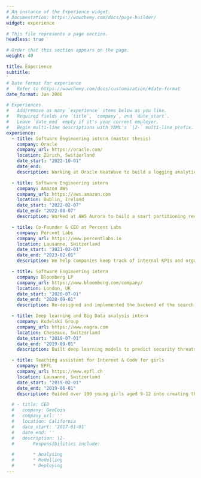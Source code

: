 ```yaml
---
# An instance of the Experience widget.
# Documentation: https://wowchemy.com/docs/page-builder/
widget: experience

# This file represents a page section.
headless: true

# Order that this section appears on the page.
weight: 40

title: Experience
subtitle:

# Date format for experience
#   Refer to https://wowchemy.com/docs/customization/#date-format
date_format: Jan 2006

# Experiences.
#   Add/remove as many `experience` items below as you like.
#   Required fields are `title`, `company`, and `date_start`.
#   Leave `date_end` empty if it's your current employer.
#   Begin multi-line descriptions with YAML's `|2-` multi-line prefix.
experience:
  - title: Software Engineering intern (master thesis)
    company: Oracle
    company_url: https://oracle.com/
    location: Zürich, Switzerland
    date_start: "2022-10-01"
    date_end: 
    description: Working at Oracle HeatWave to build a logging analytics service.

  - title: Software Engineering intern
    company: Amazon AWS
    company_url: https://aws.amazon.com
    location: Dublin, Ireland
    date_start: "2022-02-07"
    date_end: "2022-08-07"
    description: Worked at AWS Aurora to build a smart partitioning recommender.

  - title: Co-Founder & CEO at Percent Labs
    company: Percent Labs
    company_url: https://www.percentlabs.io
    location: Lausanne, Switzerland
    date_start: "2021-02-01"
    date_end: "2023-02-01"
    description: We help companies keep track of internal KPIs and organize their projects and goals.

  - title: Software Engineering intern
    company: Bloomberg LP
    company_url: https://www.bloomberg.com/company/
    location: London, UK
    date_start: "2020-07-01"
    date_end: "2020-09-01"
    description: Re-designed and implemented the backend of the search feature of the notes app.

  - title: Deep learning and Big Data analysis intern
    company: Kudelski Group
    company_url: https://www.nagra.com
    location: Cheseaux, Switzerland
    date_start: "2019-07-01"
    date_end: "2019-09-01"
    description: Built deep learning models to predict security threats based on logs.

  - title: Teaching assistant for Internet & Code for girls
    company: EPFL
    company_url: https://www.epfl.ch
    location: Lausanne, Switzerland
    date_start: "2019-02-01"
    date_end: "2019-06-01"
    description: Guided over 100 young girls aged 9‐12 into creating their own website and videogame.

  # - title: CEO
  #   company: GenCoin
  #   company_url: ''
  #   location: California
  #   date_start: '2017-01-01'
  #   date_end: ''
  #   description: |2-
  #       Responsibilities include:

  #       * Analysing
  #       * Modelling
  #       * Deploying
---
```

